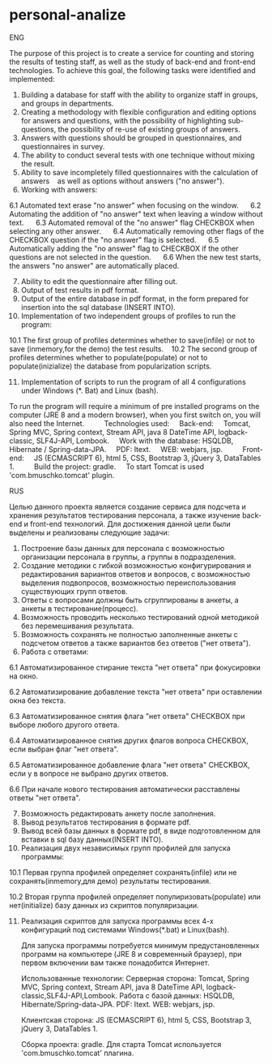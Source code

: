 # personal-analize
ENG

The purpose of this project is to create a service for counting and storing the results of testing staff, as well as
the study of back-end and front-end technologies.
To achieve this goal, the following tasks were identified and implemented:
1. Building a database for staff with the ability to organize staff in groups, and groups in departments.
2. Creating a methodology with flexible configuration and editing options for answers and questions, with the possibility of highlighting sub-questions, the possibility of re-use of existing groups of answers.
3. Answers with questions should be grouped in questionnaires, and questionnaires in survey.
4. The ability to conduct several tests with one technique without mixing the result.
5. Ability to save incompletely filled questionnaires with the calculation of answers
   as well as options without answers ("no answer").
6. Working with answers:

6.1 Automated text erase "no answer" when focusing on the window.
  
  6.2 Automating the addition of "no answer" text when leaving a window without text.
  
  6.3 Automated removal of the "no answer" flag CHECKBOX when selecting any other answer.
  
  6.4 Automatically removing other flags of the CHECKBOX question if the "no answer" flag is selected.
  
  6.5 Automatically adding the "no answer" flag to CHECKBOX if the other questions are not selected in the question.
  
  6.6 When the new test starts, the answers "no answer" are automatically placed.
  
7. Ability to edit the questionnaire after filling out.
8. Output of test results in pdf format.
9. Output of the entire database in pdf format, in the form prepared for insertion into the sql database (INSERT INTO).
10. Implementation of two independent groups of profiles to run the program:

10.1 The first group of profiles determines whether to save(infile) or not to save (inmemory,for the demo) the test results.
  
10.2 The second group of profiles determines whether to populate(populate) or not to populate(inizialize) the database from popularization scripts.

11. Implementation of scripts to run the program of all 4 configurations under Windows (*. Bat) and Linux (bash).

   To run the program will require a minimum of pre installed programs on the computer (JRE 8 and a modern browser), when you first switch on, you will also need the Internet.
        
    Technologies used:
    Back-end:
    Tomcat, Spring MVC, Spring context, Stream API, java 8 DateTime API, logback-classic, SLF4J-API, Lombook.
    Work with the database: HSQLDB, Hibernate / Spring-data-JPA.
    PDF: Itext.
    WEB: webjars, jsp.
    
    Front-end:
    JS (ECMASCRIPT 6), html 5, CSS, Bootstrap 3, jQuery 3, DataTables 1.
    
    Build the project: gradle.
    To start Tomcat is used 'com.bmuschko.tomcat' plugin.

RUS

Целью данного проекта является создание сервиса для подсчета и хранения результатов тестирования персонала, а также 
изучение back-end и front-end технологий.
Для достижения данной цели были выделены и реализованы следующие задачи:
1. Построение базы данных для персонала с возможностью организации персонала в группы, а группы в подразделения.
2. Создание методики с гибкой возможностью конфигурирования и редактирования вариантов ответов и вопросов, с возможностью выделения подвопросов, возможностью переиспользования существующих групп ответов.
3. Ответы с вопросами должны быть сгруппированы в анкеты, а анкеты в тестирование(процесс). 
4. Возможность проводить несколько тестирований одной методикой без перемешивания результата.
5. Возможность сохранять не полностью заполненные анкеты с подсчетом ответов 
   а также вариантов без ответов ("нет ответа").
6. Работа с ответами:

6.1 Автоматизированное стирание текста "нет ответа" при фокусировки на окно.
  
  6.2 Автоматизирование добавление текста "нет ответа" при оставлении окна без текста.
  
  6.3 Автоматизированное снятия флага "нет ответа" CHECKBOX при выборе любого другого ответа.
  
  6.4 Автоматизированное снятия других флагов вопроса CHECKBOX, если выбран флаг  "нет ответа".
  
  6.5 Автоматизированное добавление флага "нет ответа" CHECKBOX, если у в вопросе не выбрано других ответов.
  
  6.6 При начале нового тестирования автоматически расставлены ответы "нет ответа".

7. Возможность редактировать анкету после заполнения.
8. Вывод результатов тестирования в формате pdf.
9. Вывод всей базы данных в формате pdf, в виде подготовленном для вставки в sql базу данных(INSERT INTO).
10. Реализация двух независимых групп профилей для запуска программы:

  10.1 Первая группа профилей определяет сохранять(infile) или не сохранять(inmemory,для демо) результаты тестирования.
  
  10.2 Вторая группа профилей определяет популиризовать(populate) или нет(initialize) базу данных из скриптов популяризации.

11. Реализация скриптов для запуска программы всех 4-х конфигураций под системами Windows(*.bat) и Linux(bash).

    Для запуска программы потребуется минимум предустановленных программ на компьютере (JRE 8 и современный браузер), при первом включении вам также понадобится Интернет.
    
    Использованные технологии:
    Серверная сторона: 
    Tomcat, Spring MVC, Spring context, Stream API, java 8 DateTime API, logback-classic,SLF4J-API,Lombook.
    Работа с базой данных: HSQLDB, Hibernate/Spring-data-JPA.
    PDF: Itext.
    WEB: webjars, jsp.
    
    Клиентская сторона:
    JS (ECMASCRIPT 6), html 5, CSS, Bootstrap 3, jQuery 3, DataTables 1.
    
    Сборка проекта: gradle.
    Для старта Tomcat используется 'com.bmuschko.tomcat' плагина.

